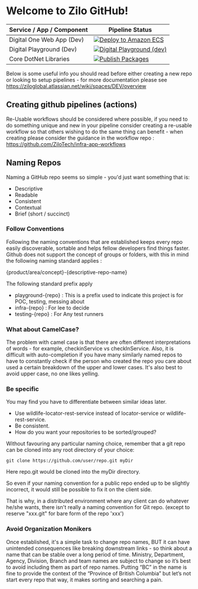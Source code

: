 # Welcome to Zilo GitHub!



|Service / App / Component |Pipeline Status|
|--|--|
|Digital One Web App (Dev)|[![Deploy to Amazon ECS](https://github.com/ZiloTech/digital-one-web-app/actions/workflows/ecs-deploy.yml/badge.svg?branch=develop)](https://github.com/ZiloTech/digital-one-web-app/actions/workflows/ecs-deploy.yml)  |
|Digital Playground (Dev)|[![Digital Playground (dev)](https://github.com/ZiloTech/playground-telerik/actions/workflows/ecs-deploy.yml/badge.svg?branch=develop)](https://github.com/ZiloTech/playground-telerik/actions/workflows/ecs-deploy.yml)|
|Core DotNet Libraries|[![Publish Packages](https://github.com/ZiloTech/core-libraries-dotnet/actions/workflows/publish-packages.yml/badge.svg?branch=develop)](https://github.com/ZiloTech/core-libraries-dotnet/actions/workflows/publish-packages.yml)|







Below is some useful info you should read before either creating a new repo or looking to setup pipelines - for more documentation please see https://ziloglobal.atlassian.net/wiki/spaces/DEV/overview

## Creating github pipelines (actions)

Re-Usable workflows should be considered where possible, if you need to do something unique and new in your pipeline consider creating a re-usable workflow so that others wishing to do the same thing can benefit - when creating please consider the guidance in the workflow repo : https://github.com/ZiloTech/infra-app-workflows



## Naming Repos

Naming a GitHub repo seems so simple - you'd just want something that is:

- Descriptive
- Readable
- Consistent
- Contextual
- Brief (short / succinct)




### Follow Conventions
Following the naming conventions that are established keeps every repo easily discoverable, sortable and helps fellow developers find things faster.
Github does not support the concept of groups or folders, with this in mind the following naming standard applies :

{product/area/concept}-{descriptive-repo-name}

The following standard prefix apply

- playground-{repo} : This is a prefix used to indicate this project is for POC, testing, messing about
- infra-{repo} : For lee to decide
- testing-{repo} : For Any test runners


### What about CamelCase?
The problem with camel case is that there are often different interpretations of words - for example, checkinService vs checkInService. Also, it is difficult with auto-completion if you have many similarly named repos to have to constantly check if the person who created the repo you care about used a certain breakdown of the upper and lower cases. It's also best to avoid upper case, no one likes yelling.

### Be specific
You may find you have to differentiate between similar ideas later.

- Use wildlife-locator-rest-service instead of locator-service or wildlife-rest-service.
- Be consistent. 
- How do you want your repositories to be sorted/grouped?

Without favouring any particular naming choice, remember that a git repo can be cloned into any root directory of your choice:

    git clone https://github.com/user/repo.git myDir

Here repo.git would be cloned into the myDir directory.

So even if your naming convention for a public repo ended up to be slightly incorrect, it would still be possible to fix it on the client side.

That is why, in a distributed environment where any client can do whatever he/she wants, there isn't really a naming convention for Git repo.
(except to reserve "xxx.git" for bare form of the repo 'xxx')

### Avoid Organization Monikers
Once established, it's a simple task to change repo names, BUT it can have unintended consequences like breaking downstream links - so think about a name that can be stable over a long period of time.  Ministry, Department, Agency, Division, Branch and team names are subject to change so it’s best to avoid including them as part of repo names.  Putting “BC” in the name is fine to provide the context of the “Province of British Columbia” but let’s not start every repo that way, it makes sorting and searching a pain.
